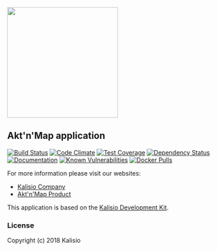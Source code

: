 <img src="https://s3.eu-central-1.amazonaws.com/kalisioscope/aktnmap/aktnmap-icon-256x256.png" width="256">

## Akt'n'Map application

[![Build Status](https://travis-ci.org/kalisio/aktnmap.png?branch=master)](https://travis-ci.org/kalisio/aktnmap)
[![Code Climate](https://codeclimate.com/github/kalisio/aktnmap/badges/gpa.svg)](https://codeclimate.com/github/kalisio/aktnmap)
[![Test Coverage](https://codeclimate.com/github/kalisio/aktnmap/badges/coverage.svg)](https://codeclimate.com/github/kalisio/aktnmap/coverage)
[![Dependency Status](https://img.shields.io/david/kalisio/aktnmap.svg?style=flat-square)](https://david-dm.org/kalisio/aktnmap)
[![Documentation](https://img.shields.io/badge/documentation-available-brightgreen.svg)](https://kalisio.gitbooks.io/kalisio)
[![Known Vulnerabilities](https://snyk.io/test/github/kalisio/aktnmap/badge.svg)](https://snyk.io/test/github/kalisio/aktnmap)
[![Docker Pulls](https://img.shields.io/docker/pulls/kalisio/aktnmap.svg?style=plastic)](https://hub.docker.com/r/kalisio/aktnmap/)

For more information please visit our websites:
* [Kalisio Company](https://kalisio.com/)
* [Akt'n'Map Product](https://aktnmap.com/)

This application is based on the [Kalisio Development Kit](https://kalisio.gitbooks.io/kalisio/).

### License

Copyright (c) 2018 Kalisio
